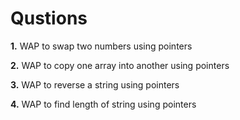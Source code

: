 # Qustions
<p><b>1.</b> WAP to swap two numbers using pointers</p>
<p><b>2.</b> WAP to copy one array into another using pointers</p>
<p><b>3.</b> WAP to reverse a string using pointers</p>
<p><b>4.</b> WAP to find length of string using pointers</p>